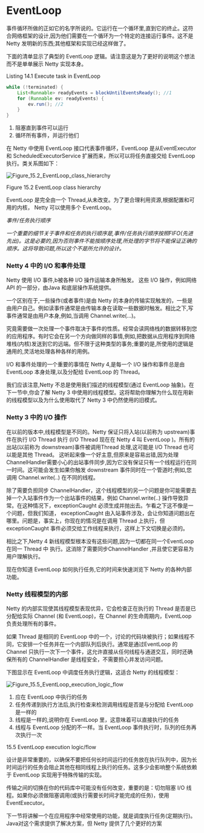 EventLoop
====

事件循环所做的正如它的名字所说的。它运行在一个循环里,直到它的终止。这符合网络框架的设计,因为他们需要在一个循环为一个特定的连接运行事件。这不是 Netty 发明新的东西;其他框架和实现已经这样做了。

下面的清单显示了典型的 EventLoop 逻辑。请注意这是为了更好的说明这个想法而不是单单展示 Netty 实现本身。

Listing 14.1 Execute task in EventLoop

```java
while (!terminated) {
	List<Runnable> readyEvents = blockUntilEventsReady(); //1
	for (Runnable ev: readyEvents) {
		ev.run(); //2
	}
}
```

1. 阻塞直到事件可以运行
2. 循环所有事件，并运行他们

在 Netty 中使用 EventLoop 接口代表事件循环，EventLoop 是从EventExecutor 和 ScheduledExecutorService 扩展而来，所以可以将任务直接交给 EventLoop 执行。类关系图如下：

![Figure_15.2_EventLoop_class_hierarchy](https://ning-wang.oss-cn-beijing.aliyuncs.com/blog-imags/Figure_15.2_EventLoop_class_hierarchy.jpg)

Figure 15.2 EventLoop class hierarchy

EventLoop 是完全由一个 Thread,从未改变。为了更合理利用资源,根据配置和可用的内核， Netty 可以使用多个 EventLoop。

*事件/任务执行顺序*

*一个重要的细节关于事件和任务的执行顺序是,事件/任务执行顺序按照FIFO(先进先出)。这是必要的,因为否则事件不能按顺序处理,所处理的字节将不能保证正确的顺序。这将导致问题,所以这个不是所允许的设计。*

### Netty 4 中的 I/O 和事件处理

Netty 使用 I/O 事件,b被各种 I/O 操作运输本身所触发。
这些 I/O 操作，例如网络 API 的一部分，由Java 和底层操作系统提供。

一个区别在于,一些操作(或者事件)是由 Netty 的本身的传输实现触发的，一些是由用户自己。例如读事件通常是由传输本身在读取一些数据时触发。相比之下,写事件通常是由用户本身,例如,当调用 Channel.write(…)。

究竟需要做一次处理一个事件取决于事件的性质。经常会读网络栈的数据转移到您的应用程序。有时它会在另一个方向做同样的事情,例如,把数据从应用程序到网络堆栈(内核)发送到它的远端。但不限于这种类型的事务;重要的是,所使用的逻辑是通用的,灵活地处理各种各样的用例。

I/O 和事件处理的一个重要的事情在 Netty 4,是每一个 I/O 操作和事件总是由 EventLoop 本身处理,以及分配给 EventLoop 的 Thread。

我们应该注意,Netty 不总是使用我们描述的线程模型(通过 EventLoop 抽象)。在下一节中,你会了解 Netty 3 中使用的线程模型。这将帮助你理解为什么现在用新的线程模型以及为什么使用取代了 Netty 3 中仍然使用的旧模式。

### Netty 3 中的 I/O 操作

在以前的版本中,线程模型是不同的。Netty 保证只将入站(以前称为 upstream)事件在执行 I/O Thread 执行 (I/O Thread 现在在 Netty 4 叫 EventLoop )。所有的出站(以前称为 downstream)事件被调用Thread 处理,这可能是 I/O  Thread 也可以能是其他 Thread。
这听起来像一个好主意,但原来是容易出错,因为处理 ChannelHandler需要小心的出站事件同步,因为它没有保证只有一个线程运行在同一时间。这可能会发生如果你触发 downstream 事件同时在一个管道时;例如,您 调用 Channel.write(..) 在不同的线程。

除了需要负担同步 ChannelHandler，这个线程模型的另一个问题是你可能需要去掉一个入站事件作为一个出站事件的结果，例如 Channel.write(..) 操作导致异常。在这种情况下，exceptionCaught 必须生成并抛出去。乍看之下这不像是一个问题，但我们知道， exceptionCaught 由入站事件涉及，会让你知道问题出在哪里。问题是，事实上，你现在的情况是在调用 Thread 上执行，但 exceptionCaught 事件必须交给工作线程来执行，这样上下文切换是必须的。

相比之下,Netty 4 新线程模型根本没有这些问题,因为一切都在同一个EventLoop 在同一 Thread 中 执行。这消除了需要同步ChannelHandler ,并且使它更容易为用户理解执行。

现在你知道 EventLoop 如何执行任务,它的时间来快速浏览下 Netty 的各种内部功能。

### Netty 线程模型的内部

Netty 的内部实现使其线程模型表现优异，它会检查正在执行的 Thread 是否是已分配给实际 Channel (和 EventLoop)，在 Channel 的生命周期内，EventLoop 负责处理所有的事件。

如果 Thread 是相同的 EventLoop 中的一个，讨论的代码块被执行；如果线程不同，它安排一个任务并在一个内部队列后执行。通常是通过EventLoop 的 Channel 只执行一次下一个事件，这允许直接从任何线程与通道交互，同时还确保所有的 ChannelHandler 是线程安全，不需要担心并发访问问题。

下图显示在 EventLoop 中调度任务执行逻辑，这适合 Netty 的线程模型：

![Figure_15.5_EventLoop_execution_logic_flow](https://ning-wang.oss-cn-beijing.aliyuncs.com/blog-imags/Figure_15.5_EventLoop_execution_logic_flow.jpg)


1. 应在 EventLoop 中执行的任务
2. 任务传递到执行方法后,执行检查来检测调用线程是否是与分配给 EventLoop 是一样的
3. 线程是一样的,说明你在 EventLoop 里，这意味着可以直接执行的任务
4. 线程与 EventLoop 分配的不一样。当 EventLoop 事件执行时，队列的任务再次执行一次

15.5 EventLoop execution logic/flow

设计是非常重要的，以确保不要把任何长时间运行的任务放在执行队列中，因为长时间运行的任务会阻止其他在相同线程上执行的任务。这多少会影响整个系统依赖于 EventLoop 实现用于特殊传输的实现。

传输之间的切换在你的代码库中可能没有任何改变，重要的是：切勿阻塞 I/O 线程。如果你必须做阻塞调用(或执行需要长时间才能完成的任务)，使用 EventExecutor。

下一节将讲解一个在应用程序中经常使用的功能，就是调度执行任务(定期执行)。Java对这个需求提供了解决方案，但 Netty 提供了几个更好的方案

